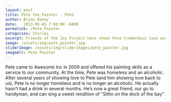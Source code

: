 ```yaml
---
layout: post
title: Pete the Painter - Pete
author: Bryan Raney
date:   2013-06-01 7:00:00 -0400
permalink: /Pete_Painter
categories: Stories
excerpt: Friends of the Joy Project have shown Pete tremendous love over the past few years. Pete fought his way out of being homeless and battled alcoholism to be sober since 2013
image: /assets/img/pete_painter.jpg
sliderImage: /assets/img/sliderImages/pete_painter.jpg
imageAlt: Pete Painter
---
```


Pete came to Awesome Inc in 2009 and offered his painting skills as a service to our community.  At the time, Pete was homeless and an alcoholic.  After several years of showing love to Pete (and him showing love back to us), Pete is no longer homeless and is no longer an alcoholic.  He actually hasn’t had a drink in several months.  He’s now a great friend, our go to handyman, and can sing a sweet rendition of “Sittin on the dock of the bay”